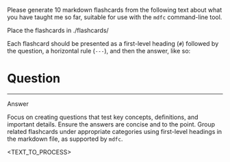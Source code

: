 Please generate 10 markdown flashcards from the following text about what you have taught me so far, suitable for use with the `mdfc` command-line tool.

Place the flashcards in ./flashcards/

Each flashcard should be presented as a first-level heading (`#`) followed by the question, a horizontal rule (`---`), and then the answer, like so:

# Question
---
Answer

Focus on creating questions that test key concepts, definitions, and important details. Ensure the answers are concise and to the point. Group related flashcards under appropriate categories using first-level headings in the markdown file, as supported by `mdfc`.

<TEXT_TO_PROCESS>

